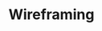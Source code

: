 ---
title: Wireframing
intro: "A skeletal outline of a webpage, acting as a jumping-off point for the product design process."
layout: tool-listing
---